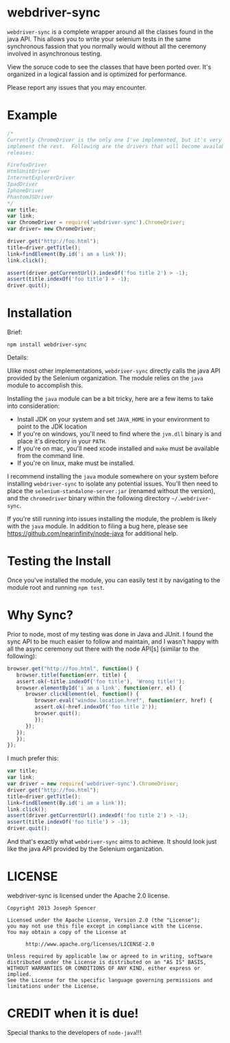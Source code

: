 webdriver-sync
==============

`webdriver-sync` is a complete wrapper around all the classes found in the java API.
This allows you to write your selenium tests in the same synchronous fassion that
you normally would without all the ceremony involved in asynchronous testing.

View the soruce code to see the classes that have been ported over.  It's organized
in a logical fassion and is optimized for performance.

Please report any issues that you may encounter.

Example
=============
````javascript
/*
Currently ChromeDriver is the only one I've implemented, but it's very easy to
implement the rest.  Following are the drivers that will become available in future 
releases:

FirefoxDriver
HtmlUnitDriver
InternetExplorerDriver
IpadDriver
IphoneDriver
PhantomJSDriver
*/
var title;
var link;
var ChromeDriver = require('webdriver-sync').ChromeDriver;
var driver= new ChromeDriver;

driver.get("http://foo.html");
title=driver.getTitle();
link=findElement(By.id('i am a link'));
link.click();

assert(driver.getCurrentUrl().indexOf('foo title 2') > -1);
assert(title.indexOf('foo title') > -1);
driver.quit();
````

Installation
==============
Brief:

`npm install webdriver-sync`

Details:

Ulike most other implementations, `webdriver-sync` directly calls the java API
provided by the Selenium organization.  The module relies on the `java` module 
to accomplish this.

Installing the `java` module can be a bit tricky, here are a few items to take into consideration:
* Install JDK on your system and set `JAVA_HOME` in your environment to point to the JDK location
* If you're on windows, you'll need to find where the `jvm.dll` binary is and place it's directory in your `PATH`.
* If you're on mac, you'll need xcode installed and `make` must be available from the command line.
* If you're on linux, make must be installed.

I recommend installing the `java` module somewhere on your system before installing
`webdriver-sync` to isolate any potential issues.  You'll then need
to place the `selenium-standalone-server.jar` (renamed without the version), and
the `chromedriver` binary within the following directory `~/.webdriver-sync`.

If you're still running into issues installing the module, the problem is likely with the `java`
module.  In addition to filing a bug here, please see https://github.com/nearinfinity/node-java
for additional help.

Testing the Install
=============
Once you've installed the module, you can easily test it by navigating to the
module root and running `npm test`.

Why Sync?
==============
Prior to node, most of my testing was done in Java and JUnit.  I found the sync
API to be much easier to follow and maintain, and I wasn't happy with all the
async ceremony out there with the node API[s] (similar to the following):

``````javascript
browser.get("http://foo.html", function() {
   browser.title(function(err, title) {
   assert.ok(~title.indexOf('foo title'), 'Wrong title!');
   browser.elementById('i am a link', function(err, el) {
      browser.clickElement(el, function() {
         browser.eval("window.location.href", function(err, href) {
         assert.ok(~href.indexOf('foo title 2'));
         browser.quit();
         });
      });
   });
   });
});
``````

I much prefer this:

``````javascript
var title;
var link;
var driver = new require('webdriver-sync').ChromeDriver;
driver.get("http://foo.html");
title=driver.getTitle();
link=findElement(By.id('i am a link'));
link.click();
assert(driver.getCurrentUrl().indexOf('foo title 2') > -1);
assert(title.indexOf('foo title') > -1);
driver.quit();
``````

And that's exactly what `webdriver-sync` aims to achieve.  It should look just
like the java API provided by the Selenium organization.


LICENSE
=============
webdriver-sync is licensed under the Apache 2.0 license.

``````
Copyright 2013 Joseph Spencer

Licensed under the Apache License, Version 2.0 (the "License");
you may not use this file except in compliance with the License.
You may obtain a copy of the License at

      http://www.apache.org/licenses/LICENSE-2.0

Unless required by applicable law or agreed to in writing, software
distributed under the License is distributed on an "AS IS" BASIS,
WITHOUT WARRANTIES OR CONDITIONS OF ANY KIND, either express or implied.
See the License for the specific language governing permissions and
limitations under the License.
``````

CREDIT when it is due!
============
Special thanks to the developers of `node-java`!!!
